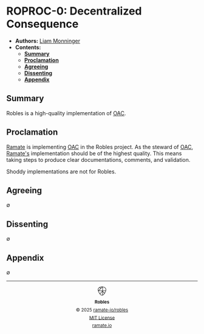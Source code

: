 # ROPROC-0: Decentralized Consequence
- **Authors:** [Liam Monninger](mailto:liam@ramate.io)
- **Contents:**
  - **[Summary](#summary)**
  - **[Proclamation](#proclamation)**
  - **[Agreeing](#agreeing)**
  - **[Dissenting](#dissenting)**
  - **[Appendix](#appendix)**

## Summary
Robles is a high-quality implementation of [OAC](https://github.com/ramate-io/oac).

## Proclamation
[Ramate](https://github.com/ramate-io/ramate) is implementing [OAC](https://github.com/ramate-io/oac) in the Robles project. As the steward of [OAC](https://github.com/ramate-io/oac), [Ramate's](https://github.com/ramate-io/ramate) implementation should be of the highest quality. This means taking steps to produce clear documentations, comments, and validation.

Shoddy implementations are not for Robles.

## Agreeing
$\emptyset$

## Dissenting
$\emptyset$

## Appendix
$\emptyset$

<!--ROBLES FOOTER: DO NOT REMOVE THIS LINE-->
---

<div align="center">
  <picture>
    <source srcset="/assets/robles-inverted-transparent.png" media="(prefers-color-scheme: dark)">
    <img height="24" src="/assets/robles-transparent.png" alt="Robles"/>
  </picture>
  <br/>
  <sub>
    <b>Robles</b>
    <br/>
    &copy; 2025 <a href="https://github.com/ramate-io/robles">ramate-io/robles</a>
    <br/>
    <a href="https://github.com/ramate-io/robles/blob/main/LICENSE">MIT License</a>
    <br/>
    <a href="https://www.ramate.io">ramate.io</a>
  </sub>
</div>
